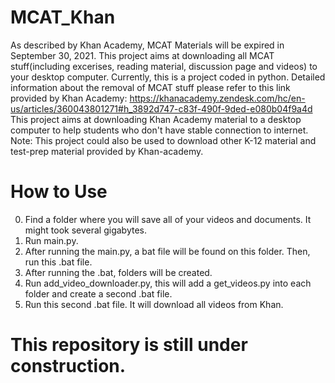 # MCAT_Khan
As described by Khan Academy, MCAT Materials will be expired in September 30, 2021. This project aims at downloading all MCAT stuff(including excerises, reading material, discussion page and videos) to your desktop computer. Currently, this is a project coded in python. 
Detailed information about the removal of MCAT stuff please refer to this link provided by Khan Academy:
https://khanacademy.zendesk.com/hc/en-us/articles/360043801271#h_3892d747-c83f-490f-9ded-e080b04f9a4d
This project aims at downloading Khan Academy material to a desktop computer to help students who don't have stable connection to internet. 
Note: This project could also be used to download other K-12 material and test-prep material provided by Khan-academy.
# How to Use
0. Find a folder where you will save all of your videos and documents. It might took several gigabytes.
1. Run main.py.
2. After running the main.py, a bat file will be found on this folder. Then, run this .bat file.
3. After running the .bat, folders will be created.
4. Run add_video_downloader.py, this will add a get_videos.py into each folder and create a second .bat file.
5. Run this second .bat file. It will download all videos from Khan.
# This repository is still under construction.
